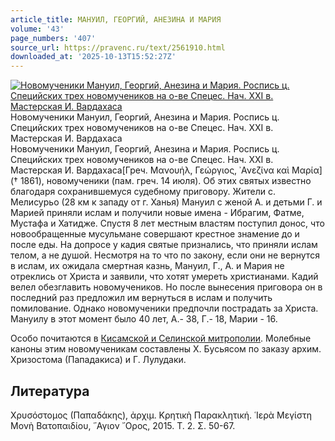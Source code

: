 ```yaml
---
article_title: МАНУИЛ, ГЕОРГИЙ, АНЕЗИНА И МАРИЯ
volume: '43'
page_numbers: '407'
source_url: https://pravenc.ru/text/2561910.html
downloaded_at: '2025-10-13T15:52:27Z'
---
```


[![Новомученики Мануил, Георгий, Анезина и Мария. Роспись ц. Специйских трех новомучеников на о-ве Спецес. Нач. XXI в. Мастерская И. Вардахаса](https://pravenc.ru/data/2020/06/21/1236347204/i200.jpg "Кликните для увеличения картинки")](https://pravenc.ru/data/2020/06/21/1236347204/i400.jpg)Новомученики Мануил, Георгий, Анезина и Мария. Роспись ц. Специйских трех новомучеников на о-ве Спецес. Нач. XXI в. Мастерская И. Вардахаса  
Новомученики Мануил, Георгий, Анезина и Мария. Роспись ц. Специйских трех новомучеников на о-ве Спецес. Нач. XXI в. Мастерская И. Вардахаса[Греч. Μανουήλ, Γεώργιος, ᾿Ανεζίνα καὶ Μαρία] († 1861), новомученики (пам. греч. 14 июля). Об этих святых известно благодаря сохранившемуся судебному приговору. Жители с. Мелисурьо (28 км к западу от г. Ханья) Мануил с женой А. и детьми Г. и Марией приняли ислам и получили новые имена - Ибрагим, Фатме, Мустафа и Хатидже. Спустя 8 лет местным властям поступил донос, что новообращенные мусульмане совершают крестное знамение до и после еды. На допросе у кадия святые признались, что приняли ислам телом, а не душой. Несмотря на то что по закону, если они не вернутся в ислам, их ожидала смертная казнь, Мануил, Г., А. и Мария не отреклись от Христа и заявили, что хотят умереть христианами. Кадий велел обезглавить новомучеников. Но после вынесения приговора он в последний раз предложил им вернуться в ислам и получить помилование. Однако новомученики предпочли пострадать за Христа. Мануилу в этот момент было 40 лет, А.- 38, Г.- 18, Марии - 16.

Особо почитаются в [Кисамской и Селинской митрополии](<https://pravenc.ru/text/Кисамской и Селинской митрополии.html>). Молебные каноны этим новомученикам составлены Х. Бусьясом по заказу архим. Хризостома (Пападакиса) и Г. Лулудаки.

## Литература

Χρυσόστομος (Παπαδάκης), ἀρχιμ. Κρητικὴ Παρακλητική. ῾Ιερὰ Μεγίστη Μονὴ Βατοπαιδίου, ῞Αγιον ῎Ορος, 2015. Τ. 2. Σ. 50-67.
